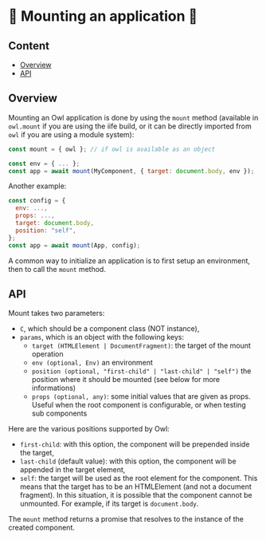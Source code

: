 # 🦉 Mounting an application 🦉

## Content

- [Overview](#overview)
- [API](#api)

## Overview

Mounting an Owl application is done by using the `mount` method (available in
`owl.mount` if you are using the iife build, or it can be directly imported
from `owl` if you are using a module system):

```js
const mount = { owl }; // if owl is available as an object

const env = { ... };
const app = await mount(MyComponent, { target: document.body, env });
```

Another example:

```js
const config = {
  env: ...,
  props: ...,
  target: document.body,
  position: "self",
};
const app = await mount(App, config);
```

A common way to initialize an application is to first setup an environment,
then to call the `mount` method.

## API

Mount takes two parameters:

- `C`, which should be a component class (NOT instance),
- `params`, which is an object with the following keys:
  - `target (HTMLElement | DocumentFragment)`: the target of the mount operation
  - `env (optional, Env)` an environment
  - `position (optional, "first-child" | "last-child" | "self")` the position
    where it should be mounted (see below for more informations)
  - `props (optional, any)`: some initial values that are given as props. Useful
    when the root component is configurable, or when testing sub components

Here are the various positions supported by Owl:

- `first-child`: with this option, the component will be prepended inside the target,
- `last-child` (default value): with this option, the component will be
  appended in the target element,
- `self`: the target will be used as the root element for the component. This
  means that the target has to be an HTMLElement (and not a document fragment).
  In this situation, it is possible that the component cannot be unmounted. For
  example, if its target is `document.body`.

The `mount` method returns a promise that resolves to the instance of the created
component.
